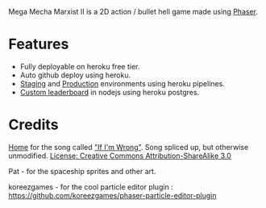Mega Mecha Marxist II is a 2D action / bullet hell game made using [Phaser](https://phaser.io/).

# Features
- Fully deployable on heroku free tier.
- Auto github deploy using heroku.
- [Staging](https://mega-mecha-marxist-staging.herokuapp.com/) and [Production](https://mega-mecha-marxist.herokuapp.com/) environments using heroku pipelines.
- [Custom leaderboard](https://github.com/fahseltc/leaderboard-node) in nodejs using heroku postgres.




# Credits
[Home](https://soundcloud.com/home-2001) for the song called ["If I'm Wrong"](https://www.youtube.com/watch?v=HBynMB054zw). Song spliced up, but otherwise unmodified. [License: Creative Commons Attribution-ShareAlike 3.0](https://creativecommons.org/licenses/by-sa/3.0/)

Pat - for the spaceship sprites and other art.

koreezgames - for the cool particle editor plugin : https://github.com/koreezgames/phaser-particle-editor-plugin